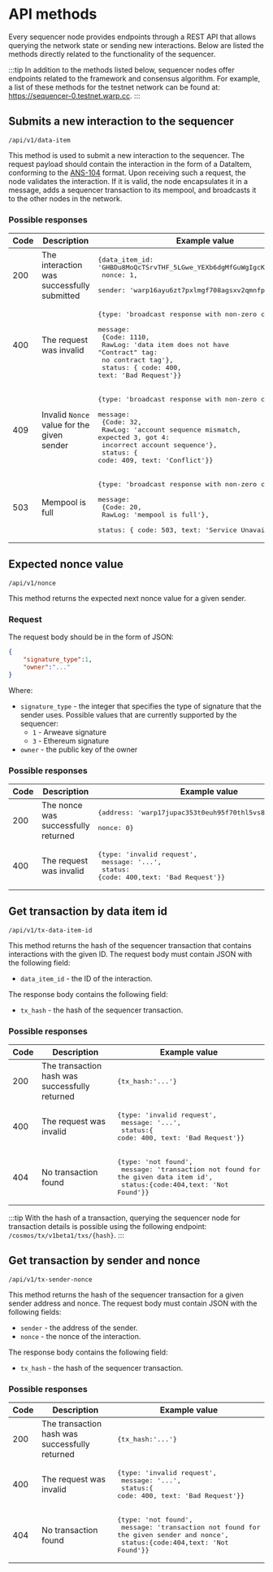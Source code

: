 # API methods

Every sequencer node provides endpoints through a REST API that allows querying the network state or sending new interactions. 
Below are listed the methods directly related to the functionality of the sequencer.

:::tip
In addition to the methods listed below, sequencer nodes offer endpoints related to the framework and consensus algorithm. 
For example, a list of these methods for the testnet network can be found at: https://sequencer-0.testnet.warp.cc.
:::

## Submits a new interaction to the sequencer
```
/api/v1/data-item
```
This method is used to submit a new interaction to the sequencer.
The request payload should contain the interaction in the form of a DataItem, conforming to the [ANS-104](https://github.com/ArweaveTeam/arweave-standards/blob/master/ans/ANS-104.md) format. 
Upon receiving such a request, the node validates the interaction. 
If it is valid, the node encapsulates it in a message, adds a sequencer transaction to its mempool, and broadcasts it to the other nodes in the network.

### Possible responses

| Code | Description                                | Example value                    |
| ---- | ------------------------------------------ | -------------------------------- |
| 200  | The interaction was successfully submitted |<pre>{data_item_id: 'GHBDu8MoQcTSrvTHF_5LGwe_YEXb6dgMfGuWgIgcK-U',<br /> nonce: 1,<br /> sender: 'warp16ayu6zt7pxlmgf708agsxv2qmnfpfrh0pay3e0'}</pre> |
| 400  | The request was invalid                    |<pre>{type: 'broadcast response with non-zero code',<br /> message:<br />  {Code: 1110,<br />   RawLog: 'data item does not have "Contract" tag:<br />            no contract tag'},<br /> status: { code: 400, text: 'Bad Request'}}</pre>|
| 409  | Invalid `Nonce` value for the given sender |<pre>{type: 'broadcast response with non-zero code',<br /> message:<br />  {Code: 32,<br />   RawLog: 'account sequence mismatch, expected 3, got 4:<br />            incorrect account sequence'},<br /> status: { code: 409, text: 'Conflict'}}</pre>|
| 503  | Mempool is full                            |<pre>{type: 'broadcast response with non-zero code',<br /> message:<br />  {Code: 20,<br />   RawLog: 'mempool is full'},<br /> status: { code: 503, text: 'Service Unavailable'}}</pre>|

## Expected nonce value
```
/api/v1/nonce
```
This method returns the expected next nonce value for a given sender.

### Request
The request body should be in the form of JSON:
```json
{
    "signature_type":1,
    "owner":"..."
}
```
Where:
- `signature_type` - the integer that specifies the type of signature that the sender uses. Possible values that are currently supported by the sequencer:
  - `1` - Arweave signature
  - `3` - Ethereum signature
- `owner` - the public key of the owner

### Possible responses

| Code | Description                                | Example value                    |
| ---- | ------------------------------------------ | -------------------------------- |
| 200  | The nonce was successfully returned        |<pre>{address: 'warp17jupac353t0euh95f70thl5vs8xcs4m0ydjq5q',<br /> nonce: 0}</pre> |
| 400  | The request was invalid                    |<pre>{type: 'invalid request',<br /> message: '...',<br /> status: {code: 400,text: 'Bad Request'}}</pre>|

## Get transaction by data item id
```
/api/v1/tx-data-item-id
```

This method returns the hash of the sequencer transaction that contains interactions with the given ID.
The request body must contain JSON with the following field:
- `data_item_id` - the ID of the interaction.

The response body contains the following field:
- `tx_hash` - the hash of the sequencer transaction.

### Possible responses

| Code | Description                                    | Example value                    |
| ---- | ---------------------------------------------- | -------------------------------- |
| 200  | The transaction hash was successfully returned |<pre>{tx_hash:'...'}</pre> |
| 400  | The request was invalid                        |<pre>{type: 'invalid request',<br /> message: '...',<br /> status:{ code: 400, text: 'Bad Request'}}</pre>|
| 404  | No transaction found                           |<pre>{type: 'not found',<br /> message: 'transaction not found for the given data item id',<br /> status:{code:404,text: 'Not Found'}}</pre>|


:::tip
With the hash of a transaction, querying the sequencer node for transaction details is possible using the following endpoint: `/cosmos/tx/v1beta1/txs/{hash}`.
:::

## Get transaction by sender and nonce
```
/api/v1/tx-sender-nonce
```

This method returns the hash of the sequencer transaction for a given sender address and nonce. 
The request body must contain JSON with the following fields:
- `sender` - the address of the sender.
- `nonce` - the nonce of the interaction.

The response body contains the following field:
- `tx_hash` - the hash of the sequencer transaction.

### Possible responses

| Code | Description                                    | Example value                    |
| ---- | ---------------------------------------------- | -------------------------------- |
| 200  | The transaction hash was successfully returned |<pre>{tx_hash:'...'}</pre> |
| 400  | The request was invalid                        |<pre>{type: 'invalid request',<br /> message: '...',<br /> status:{ code: 400, text: 'Bad Request'}}</pre>|
| 404  | No transaction found                           |<pre>{type: 'not found',<br /> message: 'transaction not found for the given sender and nonce',<br /> status:{code:404,text: 'Not Found'}}</pre>|

